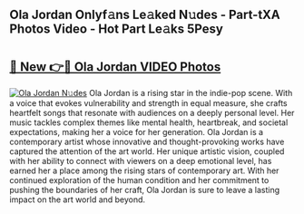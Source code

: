## Ola Jordan Onlyf𝚊ns Le𝚊ked N𝚞des - Part-tXA Photos Video - Hot Part Le𝚊ks 5Pesy

# <h2><a href="http://ab36106.deff.icu/?id=Ola+Jordan">🔗 New 👉🔴 Ola Jordan VIDEO Photos</a></h2>

[![Ola Jordan N𝚞des](https://i.imgur.com/rIISA9y.gif)](http://ab36106.deff.icu/?id=Ola+Jordan)
Ola Jordan is a rising star in the indie-pop scene. With a voice that evokes vulnerability and strength in equal measure, she crafts heartfelt songs that resonate with audiences on a deeply personal level. Her music tackles complex themes like mental health, heartbreak, and societal expectations, making her a voice for her generation. Ola Jordan is a contemporary artist whose innovative and thought-provoking works have captured the attention of the art world. Her unique artistic vision, coupled with her ability to connect with viewers on a deep emotional level, has earned her a place among the rising stars of contemporary art. With her continued exploration of the human condition and her commitment to pushing the boundaries of her craft, Ola Jordan is sure to leave a lasting impact on the art world and beyond.
